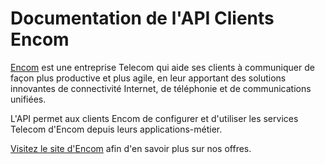 # Documentation de l'API Clients Encom

[Encom](https://encom-conseil.fr?utm_source=api-clients-documentation) est une entreprise Telecom qui aide ses clients à communiquer de façon plus productive et plus agile, en leur apportant des solutions innovantes de connectivité Internet, de téléphonie et de communications unifiées.

L'API permet aux clients Encom de configurer et d'utiliser les services Telecom d'Encom depuis leurs applications-métier.

[Visitez le site d'Encom](https://encom-conseil.fr?utm_source=api-clients-documentation) afin d'en savoir plus sur nos offres.

